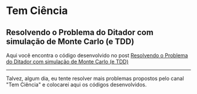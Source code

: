 # Tem Ciência

## Resolvendo o Problema do Ditador com simulação de Monte Carlo (e TDD)

Aqui você encontra o código desenvolvido no post [Resolvendo o Problema do Ditador com simulação de Monte Carlo (e TDD)](http://www.byteideias.com.br/resolvendo-o-problema-do-ditador-com-simulacao-de-monte-carlo)

---

Talvez, algum dia, eu tente resolver mais problemas propostos pelo canal "Tem Ciência" e colocarei aqui os códigos desenvolvidos.
